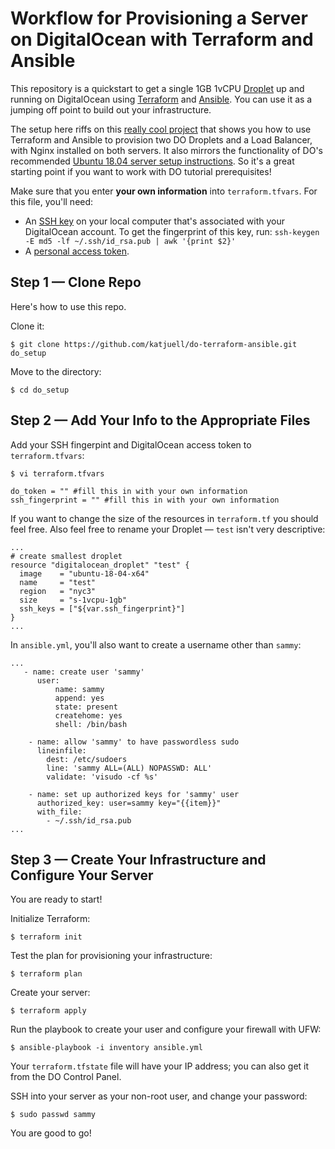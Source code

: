 # Workflow for Provisioning a Server on DigitalOcean with Terraform and Ansible

This repository is a quickstart to get a single 1GB 1vCPU [Droplet](https://www.digitalocean.com/pricing/) up and running on DigitalOcean using [Terraform](https://www.terraform.io/) and [Ansible](https://www.ansible.com/). You can use it as a jumping off point to build out your infrastructure.

The setup here riffs on this [really cool project](https://github.com/do-community/terraform-ansible-demo) that shows you how to use Terraform and Ansible to provision two DO Droplets and a Load Balancer, with Nginx installed on both servers. It also mirrors the functionality of DO's recommended [Ubuntu 18.04 server setup instructions](https://www.digitalocean.com/community/tutorials/initial-server-setup-with-ubuntu-18-04). So it's a great starting point if you want to work with DO tutorial prerequisites! 

Make sure that you enter **your own information** into `terraform.tfvars`. For this file, you'll need:
- An [SSH key](https://www.digitalocean.com/docs/droplets/how-to/add-ssh-keys/) on your local computer that's associated with your DigitalOcean account. To get the fingerprint of this key, run: `ssh-keygen -E md5 -lf ~/.ssh/id_rsa.pub | awk '{print $2}'`
- A [personal access token](https://www.digitalocean.com/docs/api/create-personal-access-token/).

## Step 1 — Clone Repo

Here's how to use this repo.

Clone it:

```command
$ git clone https://github.com/katjuell/do-terraform-ansible.git do_setup
```
Move to the directory:

```command
$ cd do_setup
```

## Step 2 — Add Your Info to the Appropriate Files

Add your SSH fingerpint and DigitalOcean access token to `terraform.tfvars`:

```command
$ vi terraform.tfvars
```
```
do_token = "" #fill this in with your own information
ssh_fingerprint = "" #fill this in with your own information
```
If you want to change the size of the resources in `terraform.tf` you should feel free. Also feel free to rename your Droplet — `test` isn't very descriptive:

```
...
# create smallest droplet
resource "digitalocean_droplet" "test" {
  image    = "ubuntu-18-04-x64"
  name     = "test"
  region   = "nyc3"
  size     = "s-1vcpu-1gb"
  ssh_keys = ["${var.ssh_fingerprint}"]
}
...
```
In `ansible.yml`, you'll also want to create a username other than `sammy`:

```
...
   - name: create user 'sammy'
      user: 
          name: sammy 
          append: yes 
          state: present 
          createhome: yes 
          shell: /bin/bash

    - name: allow 'sammy' to have passwordless sudo
      lineinfile:
        dest: /etc/sudoers
        line: 'sammy ALL=(ALL) NOPASSWD: ALL'
        validate: 'visudo -cf %s'

    - name: set up authorized keys for 'sammy' user
      authorized_key: user=sammy key="{{item}}"
      with_file:
        - ~/.ssh/id_rsa.pub
...
```

## Step 3 — Create Your Infrastructure and Configure Your Server

You are ready to start!

Initialize Terraform:

```command
$ terraform init
```
Test the plan for provisioning your infrastructure:

```command
$ terraform plan
```
Create your server:

```command
$ terraform apply
```
Run the playbook to create your user and configure your firewall with UFW:

```command
$ ansible-playbook -i inventory ansible.yml
```
Your `terraform.tfstate` file will have your IP address; you can also get it from the DO Control Panel.

SSH into your server as your non-root user, and change your password:

```command
$ sudo passwd sammy
```
You are good to go!

